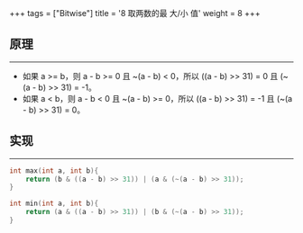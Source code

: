 +++
tags = ["Bitwise"]
title = '8 取两数的最 大/小 值'
weight = 8
+++

## 原理
---

* 如果 a >= b，则 a - b >= 0 且 ~(a - b) < 0，所以 ((a - b) >> 31) = 0 且 (~(a - b) >> 31) = -1。
* 如果 a < b，则 a - b < 0 且 ~(a - b) >= 0，所以 ((a - b) >> 31) = -1 且 (~(a - b) >> 31) = 0。

## 实现
---
```c
int max(int a, int b){
    return (b & ((a - b) >> 31)) | (a & (~(a - b) >> 31));
}

int min(int a, int b){
    return (a & ((a - b) >> 31)) | (b & (~(a - b) >> 31));
}
```